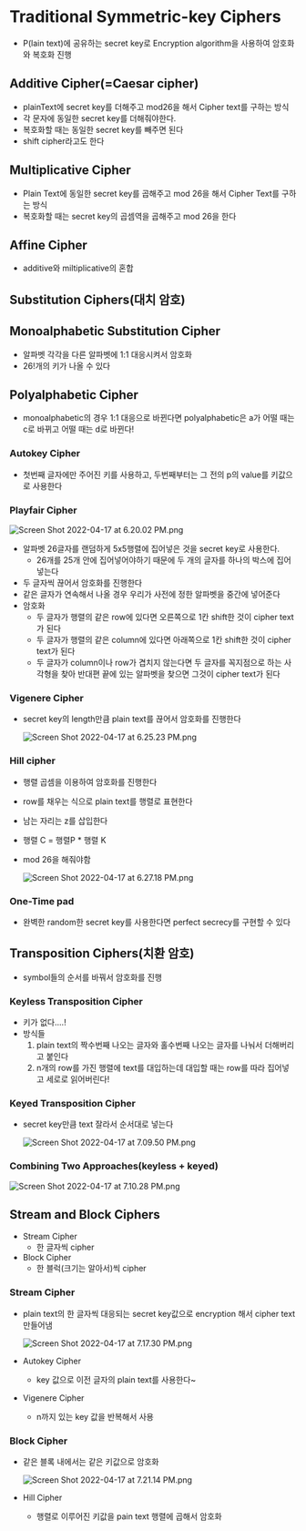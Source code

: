 # Traditional Symmetric-key Ciphers

- P(lain text)에 공유하는 secret key로 Encryption algorithm을 사용하여 암호화와 복호화 진행

## Additive Cipher(=Caesar cipher)

- plainText에 secret key를 더해주고 mod26을 해서 Cipher text를 구하는 방식
- 각 문자에 동일한 secret key를 더해줘야한다.
- 복호화할 때는 동일한 secret key를 빼주면 된다
- shift cipher라고도 한다

## Multiplicative Cipher

- Plain Text에 동일한 secret key를 곱해주고 mod 26을 해서 Cipher Text를 구하는 방식
- 복호화할 때는 secret key의 곱셈역을 곱해주고 mod 26을 한다

## Affine Cipher

- additive와 miltiplicative의 혼합

## Substitution Ciphers(대치 암호)

## Monoalphabetic Substitution Cipher

- 알파벳 각각을 다른 알파벳에 1:1 대응시켜서 암호화
- 26!개의 키가 나올 수 있다

## Polyalphabetic Cipher

- monoalphabetic의 경우 1:1 대응으로 바뀐다면 polyalphabetic은 a가 어떨 때는 c로 바뀌고 어떨 때는 d로 바뀐다!

### Autokey Cipher

- 첫번째 글자에만 주어진 키를 사용하고, 두번째부터는 그 전의 p의 value를 키값으로 사용한다

### Playfair Cipher

![Screen Shot 2022-04-17 at 6.20.02 PM.png](Traditiona%20cc52f/Screen_Shot_2022-04-17_at_6.20.02_PM.png)

- 알파벳 26글자를 랜덤하게 5x5행렬에 집어넣은 것을 secret key로 사용한다.
    - 26개를 25개 안에 집어넣어야하기 때문에 두 개의 글자를 하나의 박스에 집어넣는다
- 두 글자씩 끊어서 암호화를 진행한다
- 같은 글자가 연속해서 나올 경우 우리가 사전에 정한 알파벳을 중간에 넣어준다
- 암호화
    - 두 글자가 행렬의 같은 row에 있다면 오른쪽으로 1칸 shift한 것이 cipher text가 된다
    - 두 글자가 행렬의 같은 column에 있다면 아래쪽으로 1칸 shift한 것이 cipher text가 된다
    - 두 글자가 column이나 row가 겹치지 않는다면 두 글자를 꼭지점으로 하는 사각형을 찾아 반대편 끝에 있는 알파벳을 찾으면 그것이 cipher text가 된다

### Vigenere Cipher

- secret key의 length만큼 plain text를 끊어서 암호화를 진행한다
    
    ![Screen Shot 2022-04-17 at 6.25.23 PM.png](Traditiona%20cc52f/Screen_Shot_2022-04-17_at_6.25.23_PM.png)
    

### Hill cipher

- 행렬 곱셈을 이용하여 암호화를 진행한다
- row를 채우는 식으로 plain text를 행렬로 표현한다
- 남는 자리는 z를 삽입한다
- 행렬 C = 행렬P * 행렬 K
- mod 26을 해줘야함
    
    ![Screen Shot 2022-04-17 at 6.27.18 PM.png](Traditiona%20cc52f/Screen_Shot_2022-04-17_at_6.27.18_PM.png)
    

### One-Time pad

- 완벽한 random한 secret key를 사용한다면 perfect secrecy를 구현할 수 있다

## Transposition Ciphers(치환 암호)

- symbol들의 순서를 바꿔서 암호화를 진행

### Keyless Transposition Cipher

- 키가 없다....!
- 방식들
    1. plain text의 짝수번째 나오는 글자와 홀수번째 나오는 글자를 나눠서 더해버리고 붙인다
    2. n개의 row를 가진 행렬에 text를 대입하는데 대입할 때는 row를 따라 집어넣고 세로로 읽어버린다!

### Keyed Transposition Cipher

- secret key만큼 text 잘라서 순서대로 넣는다
    
    ![Screen Shot 2022-04-17 at 7.09.50 PM.png](Traditiona%20cc52f/Screen_Shot_2022-04-17_at_7.09.50_PM.png)
    

### Combining Two Approaches(keyless + keyed)

![Screen Shot 2022-04-17 at 7.10.28 PM.png](Traditiona%20cc52f/Screen_Shot_2022-04-17_at_7.10.28_PM.png)

## Stream and Block Ciphers

- Stream Cipher
    - 한 글자씩 cipher
- Block Cipher
    - 한 블럭(크기는 알아서)씩 cipher

### Stream Cipher

- plain text의 한 글자씩 대응되는 secret key값으로 encryption 해서 cipher text만들어냄
    
    ![Screen Shot 2022-04-17 at 7.17.30 PM.png](Traditiona%20cc52f/Screen_Shot_2022-04-17_at_7.17.30_PM.png)
    
- Autokey Cipher
    - key 값으로 이전 글자의 plain text를 사용한다~
- Vigenere Cipher
    - n까지 있는 key 값을 반복해서 사용

### Block Cipher

- 같은 블록 내에서는 같은 키값으로 암호화
    
    ![Screen Shot 2022-04-17 at 7.21.14 PM.png](Traditiona%20cc52f/Screen_Shot_2022-04-17_at_7.21.14_PM.png)
    
- Hill Cipher
    - 행렬로 이루어진 키값을 pain text 행렬에 곱해서 암호화

#